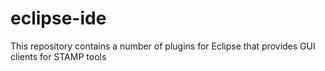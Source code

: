 # eclipse-ide
This repository contains a number of plugins for Eclipse that provides GUI clients for STAMP tools
